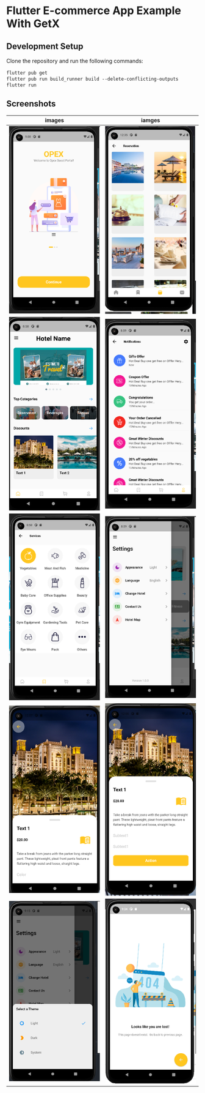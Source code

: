 # Flutter E-commerce App Example With GetX

## Development Setup
Clone the repository and run the following commands:
```
flutter pub get
flutter pub run build_runner build --delete-conflicting-outputs
flutter run
```

## Screenshots

images |  iamges |
|---|---|
| <img src="assets/images/ss0.PNG" width="400px" /> | <img src="assets/images/ss12.PNG" width="400px" /> |
| <img src="assets/images/ss1.PNG" width="400px" /> | <img src="assets/images/ss4.PNG" width="400px" /> |
| <img src="assets/images/ss2.PNG" width="400px" /> | <img src="assets/images/ss5.PNG" width="400px" /> |
| <img src="assets/images/ss6.PNG" width="400px" /> | <img src="assets/images/ss7.PNG" width="400px" /> |
| <img src="assets/images/ss9.PNG" width="400px" /> | <img src="assets/images/ss10.PNG" width="400px" /> |

